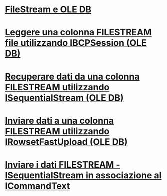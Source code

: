 # [FileStream e OLE DB](filestream-and-ole-db.md)
# [Leggere una colonna FILESTREAM file utilizzando IBCPSession (OLE DB)](read-a-filestream-column-to-file-using-ibcpsession-ole-db.md)
# [Recuperare dati da una colonna FILESTREAM utilizzando ISequentialStream (OLE DB)](retrieve-data-from-a-filestream-column-using-isequentialstream-ole-db.md)
# [Inviare dati a una colonna FILESTREAM utilizzando IRowsetFastUpload (OLE DB)](send-data-to-a-filestream-column-using-irowsetfastupload-ole-db.md)
# [Inviare i dati FILESTREAM - ISequentialStream in associazione al ICommandText](send-data-to-filestream-isequentialstream-bound-to-icommandtext.md)

